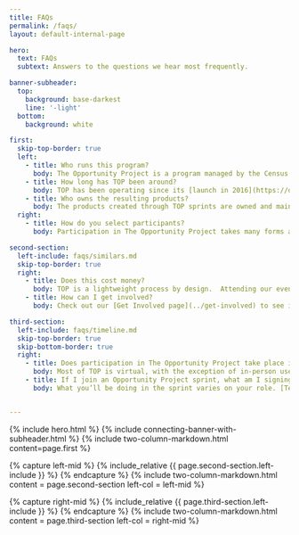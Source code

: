 ```yaml
---
title: FAQs
permalink: /faqs/
layout: default-internal-page

hero:
  text: FAQs
  subtext: Answers to the questions we hear most frequently.

banner-subheader:
  top:
    background: base-darkest
    line: '-light'
  bottom:
    background: white

first:
  skip-top-border: true
  left: 
    - title: Who runs this program?
      body: The Opportunity Project is a program managed by the Census Open Innovation Labs, part of the U.S. Census Bureau. [Learn more about COIL](../coil).
    - title: How long has TOP been around?
      body: TOP has been operating since its [launch in 2016](https://obamawhitehouse.archives.gov/the-press-office/2016/10/06/fact-sheet-opportunity-project-unleashing-power-open-data-build#:~:text=The%20President%20launched%20the%20Opportunity,%2C%20quality%20schools%2C%20and%20jobs.).
    - title: Who owns the resulting products? 
      body: The products created through TOP sprints are owned and maintained by the technology developers who built them. In other words, the government agencies involved do not own and maintain these products. Teams can choose their approach after the sprint, often including taking them to market, open sourcing, or handing them off to partners.
  right:
    - title: How do you select participants?
      body: Participation in The Opportunity Project takes many forms and is open to the general public. Problem statements are sourced through a government-wide intake process.  Most of our workshops (around the country and now virtual) are open for public registration and advertised widely.  Our sprint participants are selected based on interest, bandwidth, and alignment with specific problem statements.  We select judges for our prize competitions based on expertise, and anyone who has completed TOP’s toolkit or sprint process are eligible to apply. [Learn more about how to get involved](../get-involved) and [the roles in our sprints](../our-process/#roles).

second-section:
  left-include: faqs/similars.md
  skip-top-border: true
  right: 
    - title: Does this cost money?
      body: TOP is a lightweight process by design.  Attending our events, participating in our sprints and challenges does not cost money. It is free and open for nonprofits, companies, civic tech groups, and agencies to get involved. Our [TOPx toolkit](../topx-toolkit/introduction) is now open to all federal agencies and interested stakeholders.  Receiving technical assistance from our team specifically to launch TOPx in other federal agencies may require an interagency agreement. [Please contact us for details](mailto:census.opportunityproject@census.gov).
    - title: How can I get involved? 
      body: Check out our [Get Involved page](../get-involved) to see if there is an active sprint running, and if not, [sign up to receive updates](https://public.govdelivery.com/accounts/USCENSUS/signup/16610) about upcoming sprints and opportunities to engage with us. 

third-section:
  left-include: faqs/timeline.md
  skip-top-border: true
  skip-bottom-border: true
  right: 
    - title: Does participation in The Opportunity Project take place in-person or remotely?
      body: Most of TOP is virtual, with the exception of in-person user engagement workshops and our end of year Demo Day in Washington DC. _Currently due to COVID-19, 100% of TOP is virtual in 2021._ 
    - title: If I join an Opportunity Project sprint, what am I signing up for?
      body: What you’ll be doing in the sprint varies on your role. [Tech teams](../our-process/#tech-teams) are signing up to build a product or feature — whether new or within an existing  product or platform — that uses open data to solve one of our sprint problem statements. [User advocates](../our-process/#user-advocates) are signing up to give feedback and ensure the products built are meeting real community needs. Data experts are signing up to give feedback and share insights on federal open data sets. [Product advisors](../our-process/product-advisors) are signing up to help tech teams develop products with a viable long term strategy. [Learn more about each role](../our-process/#how-it-works).


---
```


{% include hero.html %}
{% include connecting-banner-with-subheader.html %}
{% include two-column-markdown.html content=page.first %}

{% capture left-mid %}
  {% include_relative {{ page.second-section.left-include }} %}
{% endcapture %}
{% include two-column-markdown.html content = page.second-section left-col = left-mid %}

{% capture right-mid %}
  {% include_relative {{ page.third-section.left-include }} %}
{% endcapture %}
{% include two-column-markdown.html content = page.third-section left-col = right-mid %}

<br>
<br>